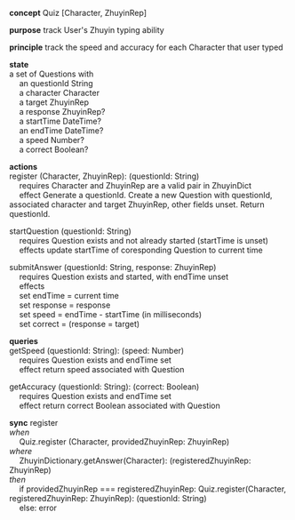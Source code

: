 **concept** Quiz [Character, ZhuyinRep]  

**purpose** track User's Zhuyin typing ability

**principle** track the speed and accuracy for each Character that user typed

**state**  
a set of Questions with  
  &emsp; an questionId String  
  &emsp; a character Character  
  &emsp; a target ZhuyinRep  
  &emsp; a response ZhuyinRep?  
  &emsp; a startTime DateTime?  
  &emsp; an endTime DateTime?  
  &emsp; a speed Number?  
  &emsp; a correct Boolean?  

**actions**  
register (Character, ZhuyinRep): (questionId: String)  
  &emsp; requires Character and ZhuyinRep are a valid pair in ZhuyinDict  
  &emsp; effect Generate a questionId. Create a new Question with questionId, associated character and target ZhuyinRep, other fields unset. Return questionId.

startQuestion (questionId: String)  
  &emsp; requires Question exists and not already started (startTime is unset)  
  &emsp; effects update startTime of coresponding Question to current time  

submitAnswer (questionId: String, response: ZhuyinRep)  
  &emsp; requires Question exists and started, with endTime unset  
  &emsp; effects  
  &emsp; set endTime = current time  
  &emsp; set response = response  
  &emsp; set speed = endTime - startTime (in milliseconds)  
  &emsp; set correct = (response = target)  

**queries**  
getSpeed (questionId: String): (speed: Number)  
  &emsp; requires Question exists and endTime set  
  &emsp; effect return speed associated with Question  

getAccuracy (questionId: String): (correct: Boolean)  
  &emsp; requires Question exists and endTime set  
  &emsp; effect return correct Boolean associated with Question  

**sync** register  
*when*  
  &emsp; Quiz.register (Character, providedZhuyinRep: ZhuyinRep)  
*where*  
  &emsp; ZhuyinDictionary.getAnswer(Character): (registeredZhuyinRep: ZhuyinRep)  
*then*  
  &emsp; if providedZhuyinRep === registeredZhuyinRep: Quiz.register(Character, registeredZhuyinRep: ZhuyinRep): (questionId: String)  
  &emsp; else: error  